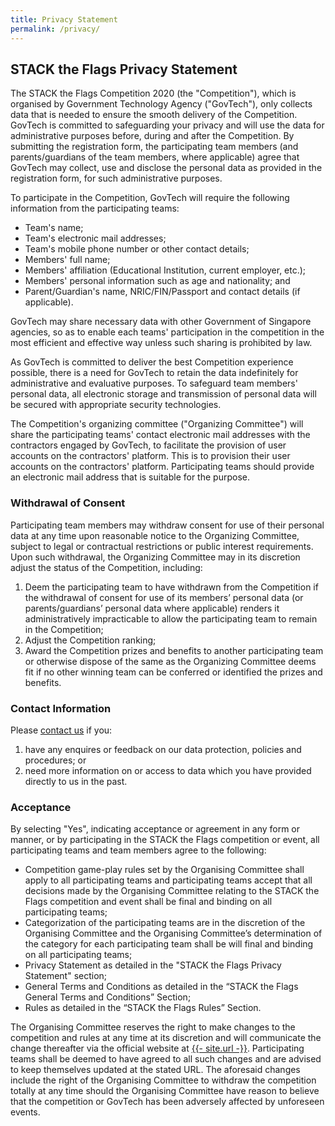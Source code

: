 ```yaml
---
title: Privacy Statement
permalink: /privacy/
---
```


## STACK the Flags Privacy Statement

The STACK the Flags Competition 2020 (the "Competition"), which is organised by Government Technology Agency ("GovTech"), only collects data that is needed to ensure the smooth delivery of the Competition. 
GovTech is committed to safeguarding your privacy and will use the data for administrative purposes before, during and after the Competition. 
By submitting the registration form, the participating team members (and parents/guardians of the team members, where applicable) agree that GovTech may collect, use and disclose the personal data as provided in the registration form, for such administrative purposes. 

To participate in the Competition, GovTech will require the following information from the participating teams:

* Team's name;
* Team's electronic mail addresses;
* Team's mobile phone number or other contact details;
* Members' full name;
* Members' affiliation (Educational Institution, current employer, etc.);
* Members' personal information such as age and nationality; and
* Parent/Guardian's name, NRIC/FIN/Passport and contact details (if applicable).

GovTech may share necessary data with other Government of Singapore agencies, so as to enable each teams' participation in the competition in the most efficient and effective way unless such sharing is prohibited by law.

As GovTech is committed to deliver the best Competition experience possible, there is a need for GovTech to retain the data indefinitely for administrative and evaluative purposes. 
To safeguard team members' personal data, all electronic storage and transmission of personal data will be secured with appropriate security technologies.

The Competition's organizing committee ("Organizing Committee") will share the participating teams' contact electronic mail addresses with the contractors engaged by GovTech, to facilitate the provision of user accounts on the contractors' platform. 
This is to provision their user accounts on the contractors' platform. 
Participating teams should provide an electronic mail address that is suitable for the purpose.

### Withdrawal of Consent

Participating team members may withdraw consent for use of their personal data at any time upon reasonable notice to the Organizing Committee, subject to legal or contractual restrictions or public interest requirements. 
Upon such withdrawal, the Organizing Committee may in its discretion adjust the status of the Competition, including:

1. Deem the participating team to have withdrawn from the Competition if the withdrawal of consent for use of its members’ personal data (or parents/guardians’ personal data where applicable) renders it administratively impracticable to allow the participating team to remain in the Competition;
2. Adjust the Competition ranking;
3. Award the Competition prizes and benefits to another participating team or otherwise dispose of the same as the Organizing Committee deems fit if no other winning team can be conferred or identified the prizes and benefits.

### Contact Information

Please [contact us](/contact-us/) if you:

1. have any enquires or feedback on our data protection, policies and procedures; or
2. need more information on or access to data which you have provided directly to us in the past.

### Acceptance

By selecting "Yes", indicating acceptance or agreement in any form or manner, or by participating in the STACK the Flags competition or event, all participating teams and team members agree to the following:

* Competition game-play rules set by the Organising Committee shall apply to all participating teams and participating teams accept that all decisions made by the Organising Committee relating to the STACK the Flags competition and event shall be final and binding on all participating teams;
* Categorization of the participating teams are in the discretion of the Organising Committee and the Organising Committee’s determination of the category for each participating team shall be will final and binding on all participating teams;
* Privacy Statement as detailed in the "STACK the Flags Privacy Statement" section; 
* General Terms and Conditions as detailed in the “STACK the Flags General Terms and Conditions” Section;
* Rules as detailed in the “STACK the Flags Rules” Section.

The Organising Committee reserves the right to make changes to the competition and rules at any time at its discretion and will communicate the change thereafter via the official website at [{{- site.url -}}](/). 
Participating teams shall be deemed to have agreed to all such changes and are advised to keep themselves updated at the stated URL. 
The aforesaid changes include the right of the Organising Committee to withdraw the competition totally at any time should the Organising Committee have reason to believe that the competition or GovTech has been adversely affected by unforeseen events.
